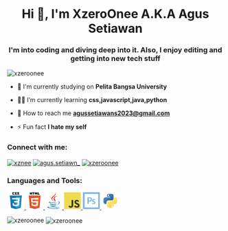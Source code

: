 <h1 align="center">Hi 👋, I'm XzeroOnee A.K.A Agus Setiawan</h1>
<h3 align="center">I'm into coding and diving deep into it. Also, I enjoy editing and getting into new tech stuff</h3>

<p align="left"> <img src="https://komarev.com/ghpvc/?username=xzeroonee&label=Profile%20views&color=0e75b6&style=flat" alt="xzeroonee" /> </p>

- 📖 I'm currently studying on **Pelita Bangsa University**

- 👨‍💻 I’m currently learning **css,javascript,java,python**

- 📩 How to reach me **agussetiawans2023@gmail.com**

- ⚡ Fun fact **I hate my self**

<h3 align="left">Connect with me:</h3>
<p align="left">
<a href="https://fb.com/xznee" target="blank"><img align="center" src="https://raw.githubusercontent.com/rahuldkjain/github-profile-readme-generator/master/src/images/icons/Social/facebook.svg" alt="xznee" height="30" width="40" /></a>
<a href="https://instagram.com/agus.setiawn_" target="blank"><img align="center" src="https://raw.githubusercontent.com/rahuldkjain/github-profile-readme-generator/master/src/images/icons/Social/instagram.svg" alt="agus.setiawn_" height="30" width="40" /></a>
<a href="https://www.youtube.com/@xzeroonee" target="blank"><img align="center" src="https://raw.githubusercontent.com/rahuldkjain/github-profile-readme-generator/master/src/images/icons/Social/youtube.svg" alt="xzeroonee" height="30" width="40" /></a>
</p>

<h3 align="left">Languages and Tools:</h3>
<p align="left"> <a href="https://www.w3schools.com/css/" target="_blank" rel="noreferrer"> <img src="https://raw.githubusercontent.com/devicons/devicon/master/icons/css3/css3-original-wordmark.svg" alt="css3" width="40" height="40"/> </a> <a href="https://www.w3.org/html/" target="_blank" rel="noreferrer"> <img src="https://raw.githubusercontent.com/devicons/devicon/master/icons/html5/html5-original-wordmark.svg" alt="html5" width="40" height="40"/> </a> <a href="https://www.java.com" target="_blank" rel="noreferrer"> <img src="https://raw.githubusercontent.com/devicons/devicon/master/icons/java/java-original.svg" alt="java" width="40" height="40"/> </a> <a href="https://developer.mozilla.org/en-US/docs/Web/JavaScript" target="_blank" rel="noreferrer"> <img src="https://raw.githubusercontent.com/devicons/devicon/master/icons/javascript/javascript-original.svg" alt="javascript" width="40" height="40"/> </a> <a href="https://www.photoshop.com/en" target="_blank" rel="noreferrer"> <img src="https://raw.githubusercontent.com/devicons/devicon/master/icons/photoshop/photoshop-line.svg" alt="photoshop" width="40" height="40"/> </a> <a href="https://www.python.org" target="_blank" rel="noreferrer"> <img src="https://raw.githubusercontent.com/devicons/devicon/master/icons/python/python-original.svg" alt="python" width="40" height="40"/> </a> </p>

<p><img align="left" src="https://github-readme-stats.vercel.app/api/top-langs?username=xzeroonee&show_icons=true&locale=en&layout=compact" alt="xzeroonee" /></p>

<p>&nbsp;<img align="center" src="https://github-readme-stats.vercel.app/api?username=xzeroonee&show_icons=true&locale=en" alt="xzeroonee" /></p>
